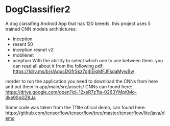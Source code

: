# DogClassifier2
A dog classifing Android App that has 120 breeds.
this project uses 5 trained CNN models architictures:
* inception 
* resent 50 
* inception resnet v2 
* mobilenet
* xception
With the abillity to select which one to use between them.
you can read all about it from the following pdf:
https://1drv.ms/b/s!AqucDGfrSsz7g4IEigMFJFsgaMywBw

inorder to run the application you need to download the CNNs from here and put them in app/main/src/assets/
CNNs can found here:
https://drive.google.com/open?id=12xeR7zTts-0263YMpKMo-dke9SpGZKJa

Some code was taken from the Tflite ofiical demo, can found here:
https://github.com/tensorflow/tensorflow/tree/master/tensorflow/lite/java/demo

